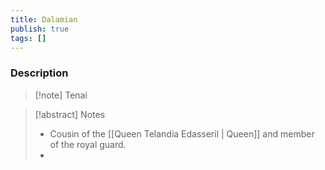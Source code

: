 ```yaml
---
title: Dalamian
publish: true
tags: []
---
```


### Description
> [!note] Tenai
> <span style="font-family: 'Lucida Handwriting'; font-optical-sizing: auto; font-style: normal; word-break: break-word;"><span/>

> [!abstract] Notes
> - Cousin of the [[Queen Telandia Edasseril | Queen]] and member of the royal guard.
> - 

